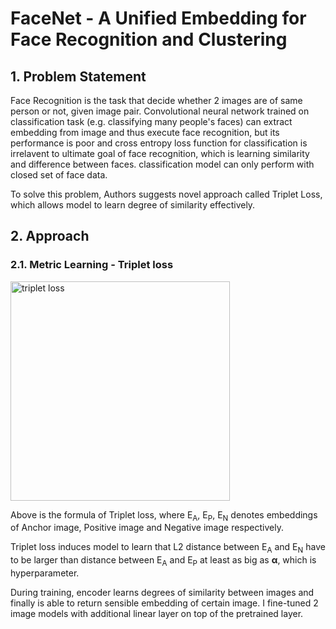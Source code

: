 # FaceNet - A Unified Embedding for Face Recognition and Clustering
## 1. Problem Statement
Face Recognition is the task that decide whether 2 images are of same person or not, given image pair.
Convolutional neural network trained on classification task (e.g. classifying many people's faces) can extract embedding from image and thus execute face recognition, but its performance is poor and cross entropy loss function for classification is irrelavent to ultimate goal of face recognition, which is learning similarity and difference between faces. classification model can only perform with closed set of face data.

To solve this problem, Authors suggests novel approach called Triplet Loss, which allows model to learn degree of similarity effectively.

## 2. Approach

### 2.1. Metric Learning - Triplet loss

<img width="351" alt="triplet loss" src="https://user-images.githubusercontent.com/70640345/113648680-f6e82780-96c7-11eb-84ab-51b67b03d4b3.png">

Above is the formula of Triplet loss, where E<sub>A</sub>, E<sub>P</sub>, E<sub>N</sub> denotes embeddings of Anchor image, Positive image and Negative image respectively.

Triplet loss induces model to learn that L2 distance between E<sub>A</sub> and E<sub>N</sub> have to be larger than distance between E<sub>A</sub> and E<sub>P</sub> at least as big as <b>&alpha;</b>, which is hyperparameter.

During training, encoder learns degrees of similarity between images and finally is able to return sensible embedding of certain image.
I fine-tuned 2 image models with additional linear layer on top of the pretrained layer.
